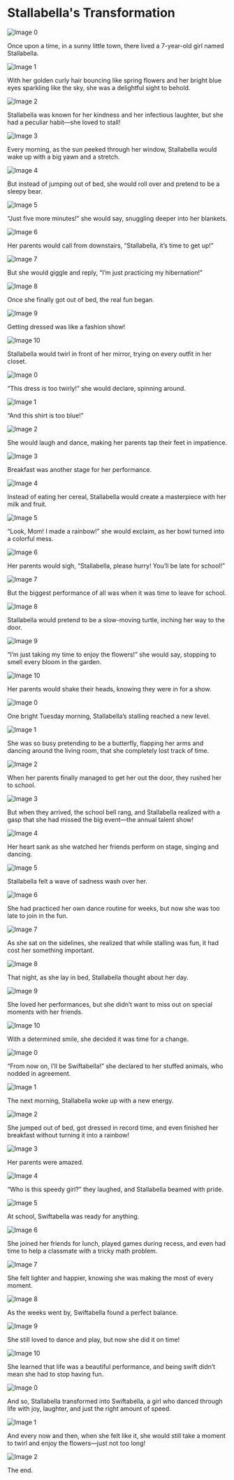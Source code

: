 # Stallabella's Transformation

![Image 0](images/image_0.png)

Once upon a time, in a sunny little town, there lived a 7-year-old girl named Stallabella.

![Image 1](images/image_1.png)

With her golden curly hair bouncing like spring flowers and her bright blue eyes sparkling like the sky, she was a delightful sight to behold.

![Image 2](images/image_2.png)

Stallabella was known for her kindness and her infectious laughter, but she had a peculiar habit—she loved to stall!

![Image 3](images/image_3.png)

Every morning, as the sun peeked through her window, Stallabella would wake up with a big yawn and a stretch.

![Image 4](images/image_4.png)

But instead of jumping out of bed, she would roll over and pretend to be a sleepy bear.

![Image 5](images/image_5.png)

“Just five more minutes!” she would say, snuggling deeper into her blankets.

![Image 6](images/image_6.png)

Her parents would call from downstairs, “Stallabella, it’s time to get up!”

![Image 7](images/image_7.png)

But she would giggle and reply, “I’m just practicing my hibernation!”

![Image 8](images/image_8.png)

Once she finally got out of bed, the real fun began.

![Image 9](images/image_9.png)

Getting dressed was like a fashion show!

![Image 10](images/image_10.png)

Stallabella would twirl in front of her mirror, trying on every outfit in her closet.

![Image 0](images/image_0.png)

“This dress is too twirly!” she would declare, spinning around.

![Image 1](images/image_1.png)

“And this shirt is too blue!”

![Image 2](images/image_2.png)

She would laugh and dance, making her parents tap their feet in impatience.

![Image 3](images/image_3.png)

Breakfast was another stage for her performance.

![Image 4](images/image_4.png)

Instead of eating her cereal, Stallabella would create a masterpiece with her milk and fruit.

![Image 5](images/image_5.png)

“Look, Mom! I made a rainbow!” she would exclaim, as her bowl turned into a colorful mess.

![Image 6](images/image_6.png)

Her parents would sigh, “Stallabella, please hurry! You’ll be late for school!”

![Image 7](images/image_7.png)

But the biggest performance of all was when it was time to leave for school.

![Image 8](images/image_8.png)

Stallabella would pretend to be a slow-moving turtle, inching her way to the door.

![Image 9](images/image_9.png)

“I’m just taking my time to enjoy the flowers!” she would say, stopping to smell every bloom in the garden.

![Image 10](images/image_10.png)

Her parents would shake their heads, knowing they were in for a show.

![Image 0](images/image_0.png)

One bright Tuesday morning, Stallabella’s stalling reached a new level.

![Image 1](images/image_1.png)

She was so busy pretending to be a butterfly, flapping her arms and dancing around the living room, that she completely lost track of time.

![Image 2](images/image_2.png)

When her parents finally managed to get her out the door, they rushed her to school.

![Image 3](images/image_3.png)

But when they arrived, the school bell rang, and Stallabella realized with a gasp that she had missed the big event—the annual talent show!

![Image 4](images/image_4.png)

Her heart sank as she watched her friends perform on stage, singing and dancing.

![Image 5](images/image_5.png)

Stallabella felt a wave of sadness wash over her.

![Image 6](images/image_6.png)

She had practiced her own dance routine for weeks, but now she was too late to join in the fun.

![Image 7](images/image_7.png)

As she sat on the sidelines, she realized that while stalling was fun, it had cost her something important.

![Image 8](images/image_8.png)

That night, as she lay in bed, Stallabella thought about her day.

![Image 9](images/image_9.png)

She loved her performances, but she didn’t want to miss out on special moments with her friends.

![Image 10](images/image_10.png)

With a determined smile, she decided it was time for a change.

![Image 0](images/image_0.png)

“From now on, I’ll be Swiftabella!” she declared to her stuffed animals, who nodded in agreement.

![Image 1](images/image_1.png)

The next morning, Stallabella woke up with a new energy.

![Image 2](images/image_2.png)

She jumped out of bed, got dressed in record time, and even finished her breakfast without turning it into a rainbow!

![Image 3](images/image_3.png)

Her parents were amazed.

![Image 4](images/image_4.png)

“Who is this speedy girl?” they laughed, and Stallabella beamed with pride.

![Image 5](images/image_5.png)

At school, Swiftabella was ready for anything.

![Image 6](images/image_6.png)

She joined her friends for lunch, played games during recess, and even had time to help a classmate with a tricky math problem.

![Image 7](images/image_7.png)

She felt lighter and happier, knowing she was making the most of every moment.

![Image 8](images/image_8.png)

As the weeks went by, Swiftabella found a perfect balance.

![Image 9](images/image_9.png)

She still loved to dance and play, but now she did it on time!

![Image 10](images/image_10.png)

She learned that life was a beautiful performance, and being swift didn’t mean she had to stop having fun.

![Image 0](images/image_0.png)

And so, Stallabella transformed into Swiftabella, a girl who danced through life with joy, laughter, and just the right amount of speed.

![Image 1](images/image_1.png)

And every now and then, when she felt like it, she would still take a moment to twirl and enjoy the flowers—just not too long!

![Image 2](images/image_2.png)

The end.
